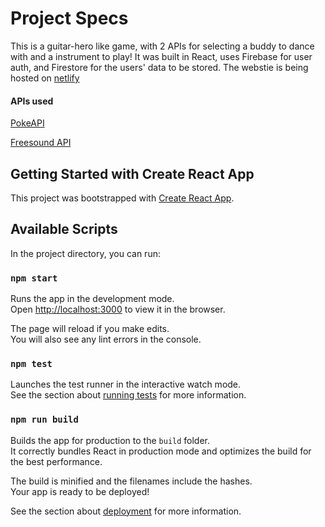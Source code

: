 # Project Specs

This is a guitar-hero like game, with 2 APIs for selecting a buddy to dance with and a instrument to play! It was built in React, uses Firebase for user auth, and Firestore for the users' data to be stored. The webstie is being hosted on [netlify](https://confident-ramanujan-d2168b.netlify.app/)

#### APIs used

[PokeAPI](https://pokeapi.co/)

[Freesound API](https://freesound.org/docs/api/)

## Getting Started with Create React App

This project was bootstrapped with [Create React App](https://github.com/facebook/create-react-app).

## Available Scripts

In the project directory, you can run:

### `npm start`

Runs the app in the development mode.\
Open [http://localhost:3000](http://localhost:3000) to view it in the browser.

The page will reload if you make edits.\
You will also see any lint errors in the console.

### `npm test`

Launches the test runner in the interactive watch mode.\
See the section about [running tests](https://facebook.github.io/create-react-app/docs/running-tests) for more information.

### `npm run build`

Builds the app for production to the `build` folder.\
It correctly bundles React in production mode and optimizes the build for the best performance.

The build is minified and the filenames include the hashes.\
Your app is ready to be deployed!

See the section about [deployment](https://facebook.github.io/create-react-app/docs/deployment) for more information.

